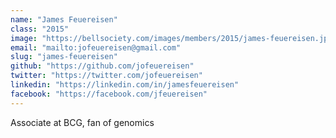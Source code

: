 ```yaml
---
name: "James Feuereisen"
class: "2015"
image: "https://bellsociety.com/images/members/2015/james-feuereisen.jpg"
email: "mailto:jofeuereisen@gmail.com"
slug: "james-feuereisen"
github: "https://github.com/jofeuereisen"
twitter: "https://twitter.com/jofeuereisen"
linkedin: "https://linkedin.com/in/jamesfeuereisen"
facebook: "https://facebook.com/jfeuereisen"
---
```

Associate at BCG, fan of genomics